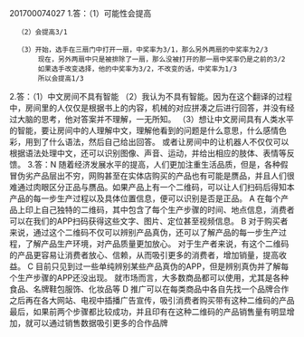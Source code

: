 201700074027
1.答：（1）可能性会提高

      （2）会提高3/1
      
      （3）开始，选手在三扇门中打开一扇，中奖率为3/1，那么另外两扇的中奖率为2/3
           现在，另外两扇中只是被排除了一扇，那么没被打开的那一扇中奖率仍是之前的3/2
           如果选手改变选择，他的中奖率为3/2，不改变的话，中奖率为1/3
           所以会提高1/3
2.答：（1）中文房间不具有智能
      （2）我认为不具有智能。因为在这个翻译的过程中，房间里的人仅仅是根据书上的内容，机械的对应拼凑之后进行回答，并没有经过大脑的思考，他对答案并不理解，一无所知。
      （3）想让中文房间具有人类水平的智能，要让房间中的人理解中文，理解他看到的问题是什么意思，什么感情色彩，用到了什么语法，然后自己给出回答。
          或者让房间中的让机器人不仅仅可以根据语法处理中文，还可以识别图像、声音、运动，并给出相应的肢体、表情等反馈。
3.答：N 随着经济发展水平的提高，人们更加注重生活品质，但是，各种假冒伪劣产品层出不穷，网购甚至在实体店购买的产品也有可能是赝品，并且人们很难通过肉眼区分正品与赝品。如果产品上有一个二维码，可以让人们扫码后得知本产品的每一步生产过程以及具体位置信息，便可以识别是否是正品。
     A 在每个产品上印上自己独特的二维码，其中包含了每个生产步骤的时间、地点信息，消费者可以在我们的APP扫码获得这些文字、图片、定位甚至视频信息。
     B 对于购买者来说，通过这个二维码不仅可以辨别产品真伪，还可以了解产品的每一步生产过程，了解产品生产环境，对产品质量更加放心。
       对于生产者来说，有这个二维码的产品更容易让消费者放心、信赖，从而吸引更多的消费者，增加销量，提高收益。
     C 目前只见到过一些单纯辨别某些产品真伪的APP，但是辨别真伪并了解每个生产步骤的APP还没出现。
       就市场而言，大多数商品都可以使用，尤其是各种食品、名牌鞋包服饰、化妆品等
     D 推广可以在每类商品中各自先找一个品牌合作
       之后再在各大网站、电视中插播广告宣传，吸引消费者购买带有这种二维码的产品
       最后，如果前两个步骤都比较成功，并且印有在这种二维码的产品销售量有明显增加，就可以通过销售数据吸引更多的合作品牌
